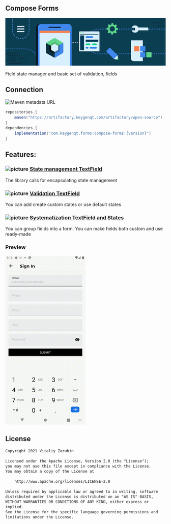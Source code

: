 ## Compose Forms

![picture](https://github.com/keygenqt/compose-forms/blob/master/data/just-image.png?raw=true)

Field state manager and basic set of validation, fields

## Connection

![Maven metadata URL](https://img.shields.io/maven-metadata/v?metadataUrl=https%3A%2F%2Fartifactory.keygenqt.com%2Fartifactory%2Fopen-source%2Fcom%2Fkeygenqt%2Fforms%2Fcompose-forms%2Fmaven-metadata.xml)

```gradle
repositories {
    maven("https://artifactory.keygenqt.com/artifactory/open-source")
}
dependencies {
    implementation("com.keygenqt.forms:compose-forms:{version}")
}
```

## Features:

### ![picture](https://github.com/google/material-design-icons/blob/master/png/action/build_circle/materialicons/18dp/1x/baseline_build_circle_black_18dp.png?raw=true) [State management TextField](https://keygenqt.github.io/compose-forms/stateTextField)
The library calls for encapsulating state management

### ![picture](https://github.com/google/material-design-icons/blob/master/png/action/check_circle/materialicons/18dp/1x/baseline_check_circle_black_18dp.png?raw=true) [Validation TextField](https://keygenqt.github.io/compose-forms/validationTextField)
You can add create custom states or use default states

### ![picture](https://github.com/google/material-design-icons/blob/master/png/action/grading/materialicons/18dp/1x/baseline_grading_black_18dp.png?raw=true) [Systematization TextField and States](https://keygenqt.github.io/compose-forms/systematizationTextField)
You can group fields into a form. You can make fields both custom and use ready-made

### Preview
<p>
<img src="data/vokoscreen-2021-09-14_20-10-40.gif" width="50%"/>
</p>

## License

```
Copyright 2021 Vitaliy Zarubin

Licensed under the Apache License, Version 2.0 (the "License");
you may not use this file except in compliance with the License.
You may obtain a copy of the License at

    http://www.apache.org/licenses/LICENSE-2.0

Unless required by applicable law or agreed to in writing, software
distributed under the License is distributed on an "AS IS" BASIS,
WITHOUT WARRANTIES OR CONDITIONS OF ANY KIND, either express or implied.
See the License for the specific language governing permissions and
limitations under the License.
```